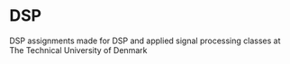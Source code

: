 # DSP
DSP assignments made for DSP and applied signal processing classes at The Technical University of Denmark
